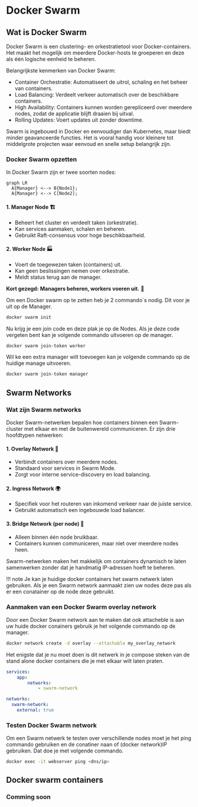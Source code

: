 # Docker Swarm

## Wat is Docker Swarm
Docker Swarm is een clustering- en orkestratietool voor Docker-containers. Het maakt het mogelijk om meerdere Docker-hosts te groeperen en deze als één logische eenheid te beheren.

Belangrijkste kenmerken van Docker Swarm:

- Container Orchestratie: Automatiseert de uitrol, schaling en het beheer van containers.
- Load Balancing: Verdeelt verkeer automatisch over de beschikbare containers.
- High Availability: Containers kunnen worden gerepliceerd over meerdere nodes, zodat de applicatie blijft draaien bij uitval.
- Rolling Updates: Voert updates uit zonder downtime.

Swarm is ingebouwd in Docker en eenvoudiger dan Kubernetes, maar biedt minder geavanceerde functies. Het is vooral handig voor kleinere tot middelgrote projecten waar eenvoud en snelle setup belangrijk zijn.
### Docker Swarm opzetten
In Docker Swarm zijn er twee soorten nodes:  

``` mermaid
graph LR
  A{Manager} <--> B{Node1};
  A{Manager} <--> C[Node2];
```
#### 1. Manager Node 🏗️  
- Beheert het cluster en verdeelt taken (orkestratie).  
- Kan services aanmaken, schalen en beheren.  
- Gebruikt Raft-consensus voor hoge beschikbaarheid.  

#### 2. Worker Node 🏭  
- Voert de toegewezen taken (containers) uit.  
- Kan geen beslissingen nemen over orkestratie.  
- Meldt status terug aan de manager.  

**Kort gezegd:** **Managers beheren, workers voeren uit.** 🚀

Om een Docker swarm op te zetten heb je 2 commando`s nodig.
Dit voor je uit op de Manager.
```bash
docker swarm init
```
Nu krijg je een join code en deze plak je op de Nodes.
Als je deze code vergeten bent kan je volgende commando uitvoeren op de manager.
```bash
docker swarm join-token worker
```
Wil ke een extra manager wilt toevoegen kan je volgende commando op de huidige manage uitvoeren.
```bash
docker swarm join-token manager
```


## Swarm Networks

### Wat zijn Swarm networks
Docker Swarm-netwerken bepalen hoe containers binnen een Swarm-cluster met elkaar en met de buitenwereld communiceren. Er zijn drie hoofdtypen netwerken:  

#### 1. Overlay Network 🔄  
- Verbindt containers over meerdere nodes.  
- Standaard voor services in Swarm Mode.  
- Zorgt voor interne service-discovery en load balancing.  

#### 2. Ingress Network 🌍  
- Specifiek voor het routeren van inkomend verkeer naar de juiste service.  
- Gebruikt automatisch een ingebouwde load balancer.  

#### 3. Bridge Network (per node) 🔗  
- Alleen binnen één node bruikbaar.  
- Containers kunnen communiceren, maar niet over meerdere nodes heen.  

Swarm-netwerken maken het makkelijk om containers dynamisch te laten samenwerken zonder dat je handmatig IP-adressen hoeft te beheren.

!!! note
    Je kan je huidige docker containers het swarm netwerk laten gebruiken.
    Als je een Swarm network aanmaakt zien uw nodes deze pas als er een conatainer op de node deze gebruikt.

### Aanmaken van een Docker Swarm overlay network
Door een Docker Swarm network aan te maken dat ook attacheble is aan uw huide docker conainers gebruik je het volgende commando op de manager.
```bash
docker network create -d overlay --attachable my_overlay_network
```

Het enigste dat je nu moet doen is dit netwerk in je compose steken van de stand alone docker containers die je met elkaar wilt laten praten.

```yaml
services:
    app:
        networks:
            - swarm-network

networks:
  swarm-network:
    external: true
```

### Testen Docker Swarm network
Om een Swarm netwerk te testen over verschillende nodes moet je het ping commando gebruiken en de conatiner naan of (docker network)IP gebruiken.
Dat doe je met volgende commando.

```bash
docker exec -it webserver ping <dns/ip>
```


## Docker swarm containers
### Comming soon
